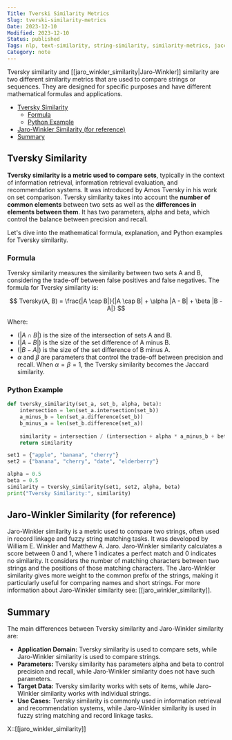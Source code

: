 ```yaml
---
Title: Tverski Similarity Metrics
Slug: tverski-similarity-metrics
Date: 2023-12-10
Modified: 2023-12-10
Status: published
Tags: nlp, text-similarity, string-similarity, similarity-metrics, jaccard, cosine-similarity, levenshtein, word-embeddings, soundex
Category: note
---
```


Tversky similarity and [[jaro_winkler_similarity|Jaro-Winkler]] similarity are two different similarity metrics that are used to compare strings or sequences. They are designed for specific purposes and have different mathematical formulas and applications.

<!-- MarkdownTOC levels="2,3" autolink="true" autoanchor="true" -->

- [Tversky Similarity](#tversky-similarity)
   - [Formula](#formula)
   - [Python Example](#python-example)
- [Jaro-Winkler Similarity \(for reference\)](#jaro-winkler-similarity-for-reference)
- [Summary](#summary)

<!-- /MarkdownTOC -->

<a id="tversky-similarity"></a>
## Tversky Similarity
**Tversky similarity is a metric used to compare sets**, typically in the context of information retrieval, information retrieval evaluation, and recommendation systems. It was introduced by Amos Tversky in his work on set comparison. Tversky similarity takes into account the **number of common elements** between two sets as well as the **differences in elements between them**. It has two parameters, alpha and beta, which control the balance between precision and recall.

Let's dive into the mathematical formula, explanation, and Python examples for  Tversky similarity.

<a id="formula"></a>
### Formula

Tversky similarity measures the similarity between two sets A and B, considering the trade-off between false positives and false negatives. The formula for Tversky similarity is:

$$
Tversky(A, B) = \frac{|A \cap B|}{|A \cap B| + \alpha |A - B| + \beta |B - A|}
$$

Where:
- $(|A \cap B|)$ is the size of the intersection of sets A and B.
- $(|A - B|)$ is the size of the set difference of A minus B.
- ($|B - A|)$ is the size of the set difference of B minus A.
- $\alpha$ and $\beta$ are parameters that control the trade-off between precision and recall. When $\alpha = \beta = 1$, the Tversky similarity becomes the Jaccard similarity.

<a id="python-example"></a>
### Python Example

```python
def tversky_similarity(set_a, set_b, alpha, beta):
    intersection = len(set_a.intersection(set_b))
    a_minus_b = len(set_a.difference(set_b))
    b_minus_a = len(set_b.difference(set_a))
    
    similarity = intersection / (intersection + alpha * a_minus_b + beta * b_minus_a)
    return similarity

set1 = {"apple", "banana", "cherry"}
set2 = {"banana", "cherry", "date", "elderberry"}

alpha = 0.5
beta = 0.5
similarity = tversky_similarity(set1, set2, alpha, beta)
print("Tversky Similarity:", similarity)
```

<a id="jaro-winkler-similarity-for-reference"></a>
## Jaro-Winkler Similarity (for reference)
Jaro-Winkler similarity is a metric used to compare two strings, often used in record linkage and fuzzy string matching tasks. It was developed by William E. Winkler and Matthew A. Jaro. Jaro-Winkler similarity calculates a score between 0 and 1, where 1 indicates a perfect match and 0 indicates no similarity. It considers the number of matching characters between two strings and the positions of those matching characters. The Jaro-Winkler similarity gives more weight to the common prefix of the strings, making it particularly useful for comparing names and short strings. For more information about Jaro-Winkler similarity see: [[jaro_winkler_similarity]].

<a id="summary"></a>
## Summary
The main differences between Tversky similarity and Jaro-Winkler similarity are:

- **Application Domain:** Tversky similarity is used to compare sets, while Jaro-Winkler similarity is used to compare strings.
- **Parameters:** Tversky similarity has parameters alpha and beta to control precision and recall, while Jaro-Winkler similarity does not have such parameters.
- **Target Data:** Tversky similarity works with sets of items, while Jaro-Winkler similarity works with individual strings.
- **Use Cases:** Tversky similarity is commonly used in information retrieval and recommendation systems, while Jaro-Winkler similarity is used in fuzzy string matching and record linkage tasks.

X::[[jaro_winkler_similarity]]
